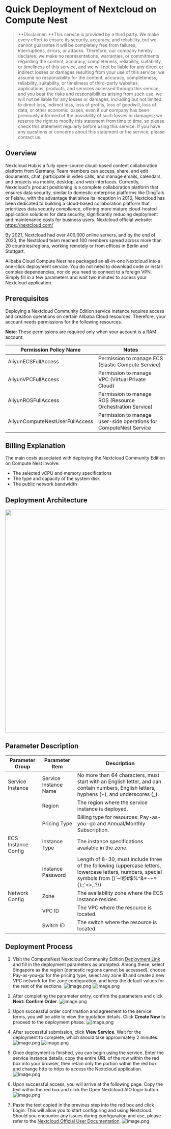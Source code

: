 # Quick Deployment of Nextcloud on Compute Nest


>**Disclaimer: **This service is provided by a third party. We make every effort to ensure its security, accuracy, and reliability, but we cannot guarantee it will be completely free from failures, interruptions, errors, or attacks. Therefore, our company hereby declares: we make no representations, warranties, or commitments regarding the content, accuracy, completeness, reliability, suitability, or timeliness of this service, and we will not be liable for any direct or indirect losses or damages resulting from your use of this service; we assume no responsibility for the content, accuracy, completeness, reliability, suitability, or timeliness of third-party websites, applications, products, and services accessed through this service, and you bear the risks and responsibilities arising from such use; we will not be liable for any losses or damages, including but not limited to direct loss, indirect loss, loss of profits, loss of goodwill, loss of data, or other economic losses, even if our company has been previously informed of the possibility of such losses or damages; we reserve the right to modify this statement from time to time, so please check this statement regularly before using this service. If you have any questions or concerns about this statement or the service, please contact us.

## Overview

Nextcloud Hub is a fully open-source cloud-based content collaboration platform from Germany. Team members can access, share, and edit documents, chat, participate in video calls, and manage emails, calendars, and projects via mobile, desktop, and web interfaces. Currently, Nextcloud's product positioning is a complete collaboration platform that ensures data security, similar to domestic enterprise platforms like DingTalk or Feishu, with the advantage that since its inception in 2016, Nextcloud has been dedicated to building a cloud-based collaboration platform that prioritizes data security compliance, offering more mature cloud-hosted application solutions for data security, significantly reducing deployment and maintenance costs for business users. Nextcloud official website: https://nextcloud.com/

By 2021, Nextcloud had over 400,000 online servers, and by the end of 2023, the Nextcloud team reached 100 members spread across more than 20 countries/regions, working remotely or from offices in Berlin and Stuttgart.

Alibaba Cloud Compute Nest has packaged an all-in-one Nextcloud into a one-click deployment service. You do not need to download code or install complex dependencies, nor do you need to connect to a foreign VPN. Simply fill in a few parameters and wait two minutes to access your Nextcloud application.

## Prerequisites

Deploying a Nextcloud Community Edition service instance requires access and creation operations on certain Alibaba Cloud resources. Therefore, your account needs permissions for the following resources.

**Note**: These permissions are required only when your account is a RAM account.

| Permission Policy Name          | Notes                                                             |
|---------------------------------|-------------------------------------------------------------------|
| AliyunECSFullAccess             | Permission to manage ECS (Elastic Compute Service)                |
| AliyunVPCFullAccess             | Permission to manage VPC (Virtual Private Cloud)                  |
| AliyunROSFullAccess             | Permission to manage ROS (Resource Orchestration Service)         |
| AliyunComputeNestUserFullAccess | Permission to manage user-side operations for ComputeNest Service |


## Billing Explanation

The main costs associated with deploying the Nextcloud Community Edition on Compute Nest involve:

- The selected vCPU and memory specifications
- The type and capacity of the system disk
- The public network bandwidth

## Deployment Architecture
<img src="1.png" width="1500" height="700" align="bottom"/>
    

## Parameter Description
| Parameter Group     | Parameter Item        | Description                                                                                                                                          |
|---------------------|-----------------------|------------------------------------------------------------------------------------------------------------------------------------------------------|
| Service Instance    | Service Instance Name | No more than 64 characters, must start with an English letter, and can contain numbers, English letters, hyphens (-), and underscores (_).           |
|                     | Region                | The region where the service instance is deployed.                                                                                                   |
|                     | Pricing Type          | Billing type for resources: Pay-as-you-go and Annual/Monthly Subscription.                                                                           |
| ECS Instance Config | Instance Type         | The instance specifications available in the zone.                                                                                                   |
|                     | Instance Password     | Length of 8-30, must include three of the following (uppercase letters, lowercase letters, numbers, special symbols from ()`~!@#$%^&*-+={}:;'<>,.?/) |
| Network Config      | Zone                  | The availability zone where the ECS instance resides.                                                                                                |
|                     | VPC ID                | The VPC where the resource is located.                                                                                                               |
|                     | Switch ID             | The switch where the resource is located.                                                                                                            |

## Deployment Process
1. Visit the ComputeNest Nextcloud Community Edition [Deployment Link](https://computenest.console.aliyun.com/service/instance/create/ap-southeast-1?type=user&ServiceName=%20Nextcloud社区版) and fill in the deployment parameters as prompted. Among these, select Singapore as the region (domestic regions cannot be accessed), choose Pay-as-you-go for the pricing type, select any zone ID and create a new VPC network for the zone configuration, and keep the default values for the rest of the sections.
   ![image.png](2-en.png)
   ![image.png](8-en.png)

2. After completing the parameter entry, confirm the parameters and click **Next: Confirm Order**.
   ![image.png](3-en.png)

3. Upon successful order confirmation and agreement to the service terms, you will be able to view the quotation details. Click **Create Now** to proceed to the deployment phase.
   ![image.png](4-en.png)

4. After successful submission, click **View Service**. Wait for the deployment to complete, which should take approximately 2 minutes.
   ![image.png](11-en.png)
   ![image.png](12-en.png)

5. Once deployment is finished, you can begin using the service. Enter the service instance details, copy the entire URL of the row within the red box into your browser, then retain only the portion within the red box and change http to https to access the Nextcloud application.
   ![image.png](5-en.png)

6. Upon successful access, you will arrive at the following page. Copy the text within the red box and click the Open Nextcloud AIO login button.
   ![image.png](6-en.png)

7. Paste the text copied in the previous step into the red box and click Login. This will allow you to start configuring and using Nextcloud. Should you encounter any issues during configuration and use, please refer to the [Nextcloud Official User Documentation](https://github.com/nextcloud/all-in-one/blob/main/readme.md).
   ![image.png](7-en.png)
